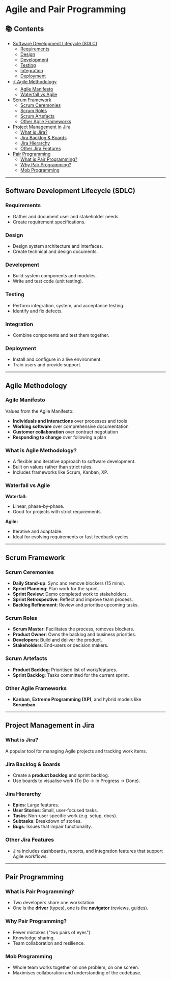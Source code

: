 
# Agile and Pair Programming

## 📚 Contents
- [Software Development Lifecycle (SDLC)](#software-development-lifecycle-sdlc)
  - [Requirements](#requirements)
  - [Design](#design)
  - [Development](#development)
  - [Testing](#testing)
  - [Integration](#integration)
  - [Deployment](#deployment)
- [⚡ Agile Methodology](#agile-methodology)
  - [Agile Manifesto](#agile-manifesto)
  - [Waterfall vs Agile](#waterfall-vs-agile)
- [Scrum Framework](#scrum-framework)
  - [Scrum Ceremonies](#scrum-ceremonies)
  - [Scrum Roles](#scrum-roles)
  - [Scrum Artefacts](#scrum-artefacts)
  - [Other Agile Frameworks](#other-agile-frameworks)
- [Project Management in Jira](#project-management-in-jira)
  - [What is Jira?](#what-is-jira)
  - [Jira Backlog & Boards](#jira-backlog--boards)
  - [Jira Hierarchy](#jira-hierarchy)
  - [Other Jira Features](#other-jira-features)
- [Pair Programming](#pair-programming)
  - [What is Pair Programming?](#what-is-pair-programming)
  - [Why Pair Programming?](#why-pair-programming)
  - [Mob Programming](#mob-programming)

---

## Software Development Lifecycle (SDLC)

### Requirements
- Gather and document user and stakeholder needs.
- Create requirement specifications.

### Design
- Design system architecture and interfaces.
- Create technical and design documents.

### Development
- Build system components and modules.
- Write and test code (unit testing).

### Testing
- Perform integration, system, and acceptance testing.
- Identify and fix defects.

### Integration
- Combine components and test them together.

### Deployment
- Install and configure in a live environment.
- Train users and provide support.

---

## Agile Methodology

### Agile Manifesto
Values from the Agile Manifesto:
- **Individuals and interactions** over processes and tools
- **Working software** over comprehensive documentation
- **Customer collaboration** over contract negotiation
- **Responding to change** over following a plan

### What is Agile Methodology?
- A flexible and iterative approach to software development.
- Built on values rather than strict rules.
- Includes frameworks like Scrum, Kanban, XP.

### Waterfall vs Agile
**Waterfall:**
- Linear, phase-by-phase.
- Good for projects with strict requirements.

**Agile:**
- Iterative and adaptable.
- Ideal for evolving requirements or fast feedback cycles.

---

## Scrum Framework

### Scrum Ceremonies
- **Daily Stand-up**: Sync and remove blockers (15 mins).
- **Sprint Planning**: Plan work for the sprint.
- **Sprint Review**: Demo completed work to stakeholders.
- **Sprint Retrospective**: Reflect and improve team process.
- **Backlog Refinement**: Review and prioritise upcoming tasks.

### Scrum Roles
- **Scrum Master**: Facilitates the process, removes blockers.
- **Product Owner**: Owns the backlog and business priorities.
- **Developers**: Build and deliver the product.
- **Stakeholders**: End-users or decision makers.

### Scrum Artefacts
- **Product Backlog**: Prioritised list of work/features.
- **Sprint Backlog**: Tasks committed for the current sprint.

### Other Agile Frameworks
- **Kanban**, **Extreme Programming (XP)**, and hybrid models like **Scrumban**.

---

## Project Management in Jira

### What is Jira?
A popular tool for managing Agile projects and tracking work items.

### Jira Backlog & Boards
- Create a **product backlog** and sprint backlog.
- Use boards to visualise work (To Do → In Progress → Done).

### Jira Hierarchy
- **Epics**: Large features.
- **User Stories**: Small, user-focused tasks.
- **Tasks**: Non-user specific work (e.g. setup, docs).
- **Subtasks**: Breakdown of stories.
- **Bugs**: Issues that impair functionality.

### Other Jira Features
- Jira includes dashboards, reports, and integration features that support Agile workflows.

---

## Pair Programming

### What is Pair Programming?
- Two developers share one workstation.
- One is the **driver** (types), one is the **navigator** (reviews, guides).

### Why Pair Programming?
- Fewer mistakes ("two pairs of eyes").
- Knowledge sharing.
- Team collaboration and resilience.

### Mob Programming
- Whole team works together on one problem, on one screen.
- Maximises collaboration and understanding of the codebase.
